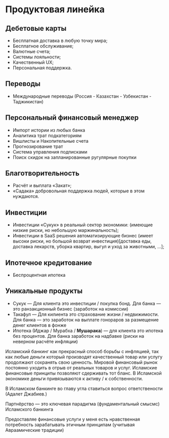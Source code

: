 # Продуктовая линейка

## Дебетовые карты

- Бесплатная доставка в любую точку мира;
- Бесплатное обслуживание;
- Валютные счета;
- Системы лояльности;
- Качественный UX;
- Персональная поддержка.

## Переводы

- Международные переводы (Россия - Казахстан - Узбекистан - Таджикистан)

## Персональный финансовый менеджер

- Импорт истории из любых банка
- Аналитика трат подкатегориям
- Вишлисты и Накопительные счета
- Прогнозирование трат
- Система управления подписками
- Поиск скидок на запланированные ругулярные покупки

## **Благотворительность**

- Расчёт и выплата «Закат»;
- «Садака» добровольная поддержка людей, которые в этом нуждаются.

## **Инвестиции**

- Инвестиции «Сукук» в реальный сектор экономики: (имеющие низкие риски, но небольшую маржинальность);
- Инвестиции в SaaS решения автоматизирующие бизнес (имеет высоки риски, но большой возврат инвестиция)[доставка еды, доставка лекарств, уборка квартир, выгул и уход за животными, …];

## Ипотечное кредитование

- Беспроцентная ипотека

## Уникальные продукты

- Сукук — Для клиента это инвестиции / покупка бонд. Для банка — это ранзакционный бизнес (заработок на комиссии)
- Такафул — Для килиента это страхование жизни / недвижимости. Для банка — это заработок на выплате гонораров за размещение денег клиентов в фонже
- Ипотека (Иджар / Мурабха / **Мушарака**) — для клиента это ипотека без процентов. Для банка заработок на надбавке (риски на неверном расчёте инфляции)

Исламский банкинг как прекрасный способ борьбы с инфляцией, так как любые деньги который производят качественный товар или услугу продолжают сохранять свою ценность. Мировой финансовый рынок постоянно уходить в отрыв от реальных товаров и услуг. Исламские финансовые принципы позволяют сдерживать тот бланс. В Исламской экономике деньги привязываются к активу / к собственности.

В Исламском банкинге во главу угла ставиться вопрос ответствености (Адалет Джабиев.)

Партнёрство — это ключевая парадигма (фундаментальный смысмс) Исламского банкинга

Предоставляе финансовые услуги у меня есть нравственная потребность зарабатывать этичным принципам (учитывая Авраамические традиции)